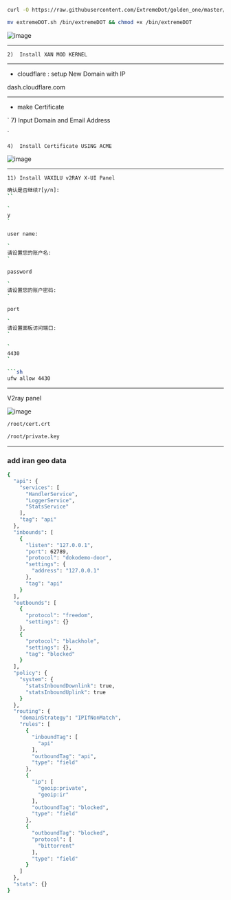 
```sh
curl -O https://raw.githubusercontent.com/ExtremeDot/golden_one/master/extremeDOT.sh && chmod +x extremeDOT.sh

mv extremeDOT.sh /bin/extremeDOT && chmod +x /bin/extremeDOT
```

![image](https://user-images.githubusercontent.com/120102306/227279766-363c3255-0ef9-4407-9710-aafbc49e9403.png)

***

`
2)  Install XAN MOD KERNEL
`

***

* cloudflare : setup New Domain with IP

dash.cloudflare.com

***

* make Certificate

`
7) Input Domain and Email Address

`

`
4)  Install Certificate USING ACME
`

![image](https://user-images.githubusercontent.com/120102306/227280472-3a9b4122-98ed-4ce7-9190-9117de209f74.png)

***

`
11) Install VAXILU v2RAY X-UI Panel 
`

```sh
确认是否继续?[y/n]:
``

`
y
`

user name:

`
请设置您的账户名:
`

password

`
请设置您的账户密码:
`

port

`
请设置面板访问端口:
`

`
4430
`

```sh
ufw allow 4430
```

***

V2ray panel

![image](https://user-images.githubusercontent.com/120102306/227283440-7fe06b5d-02ca-424b-8194-2124d897120a.png)


```sh
/root/cert.crt
```

```sh
/root/private.key
```

***

### add iran geo data

```sh
{
  "api": {
    "services": [
      "HandlerService",
      "LoggerService",
      "StatsService"
    ],
    "tag": "api"
  },
  "inbounds": [
    {
      "listen": "127.0.0.1",
      "port": 62789,
      "protocol": "dokodemo-door",
      "settings": {
        "address": "127.0.0.1"
      },
      "tag": "api"
    }
  ],
  "outbounds": [
    {
      "protocol": "freedom",
      "settings": {}
    },
    {
      "protocol": "blackhole",
      "settings": {},
      "tag": "blocked"
    }
  ],
  "policy": {
    "system": {
      "statsInboundDownlink": true,
      "statsInboundUplink": true
    }
  },
  "routing": {
    "domainStrategy": "IPIfNonMatch",
    "rules": [
      {
        "inboundTag": [
          "api"
        ],
        "outboundTag": "api",
        "type": "field"
      },
      {
        "ip": [
          "geoip:private",
          "geoip:ir"
        ],
        "outboundTag": "blocked",
        "type": "field"
      },
      {
        "outboundTag": "blocked",
        "protocol": [
          "bittorrent"
        ],
        "type": "field"
      }
    ]
  },
  "stats": {}
}
```



